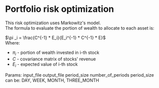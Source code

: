 # Portfolio risk optimization
This risk optimization uses Markowitz's model. \
The formula to evaluate the portion of wealth to allocate to each asset is:

$\pi _i = \frac{C^{-1} * E_i}{E_i^{-1} * C^{-1} * E}$ \
Where:
- $\pi _i$ - portion of wealth invested in i-th stock
- $C$ - covariance matrix of stocks' revenue
- $E_i$ - expected value of i-th stock

Params:
input_file output_file period_size number_of_periods
period_size can be: DAY, WEEK, MONTH, THREE_MONTH